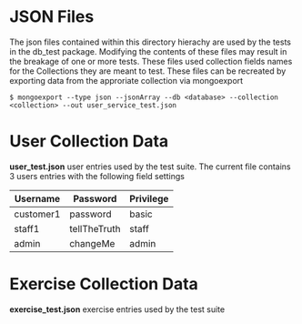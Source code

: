 # JSON Files

The json files contained within this directory hierachy are used by the tests in the db_test package.
Modifying the contents of these files may result in the breakage of one or more tests.  These files used
collection fields names for the Collections they are meant to test. These files can be recreated
by exporting data from the approriate collection via mongoexport

```
$ mongoexport --type json --jsonArray --db <database> --collection <collection> --out user_service_test.json
```

# User Collection Data

**user_test.json** user entries used by the test suite. The current file contains 3 users 
entries with the following field settings

| Username | Password     | Privilege |
| -------- | ------------ | --------- |
| customer1| password     | basic     |
| staff1   | tellTheTruth | staff     |
| admin    | changeMe     | admin     |

# Exercise Collection Data

**exercise_test.json** exercise entries used by the test suite




